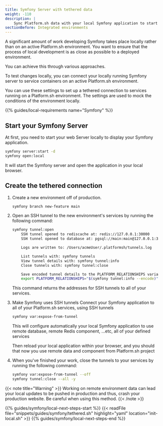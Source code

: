 ```yaml
---
title: Symfony Server with tethered data
weight: -110
description: |
    Sync Platform.sh data with your local Symfony application to start contributing.
sectionBefore: Integrated environments
---
```


A significant amount of work developing Symfony takes place locally rather than on an active Platform.sh environment.
You want to ensure that the process of local development is as close as possible to a deployed environment.

You can achieve this through various approaches.

To test changes locally, you can connect your locally running Symfony server
to service containers on an active Platform.sh environment.

You can use these settings to set up a tethered connection to services running on a Platform.sh environment.
The settings are used to mock the conditions of the environment locally.

{{% guides/local-requirements name="Symfony" %}}


## Start your Symfony Server
At first, you need to start your web Server locally to display your Symfony application.

```bash
symfony server:start -d
symfony open:local
```

It will start the Symfony server and open the application in your local browser.

## Create the tethered connection

1.  Create a new environment off of production.

    ```bash
    symfony branch new-feature main
    ```

2.  Open an SSH tunnel to the new environment's services by running the following command:

    ```bash
    symfony tunnel:open
        SSH tunnel opened to rediscache at: redis://127.0.0.1:30000
        SSH tunnel opened to database at: pgsql://main:main@127.0.0.1:30001/main

        Logs are written to: /Users/acmeUser/.platformsh/tunnels.log

        List tunnels with: symfony tunnels
        View tunnel details with: symfony tunnel:info
        Close tunnels with: symfony tunnel:close

        Save encoded tunnel details to the PLATFORM_RELATIONSHIPS variable using:
        export PLATFORM_RELATIONSHIPS="$(symfony tunnel:info --encode)"
    ```

    This command returns the addresses for SSH tunnels to all of your services.

3.  Make Symfony uses SSH tunnels
    Connect your Symfony application to all of your Platform.sh services, using SSH tunnels

    ```bash
    symfony var:expose-from-tunnel
    ```
    This will configure automatically your local Symfony application to use remote database, remote Redis component, ...etc, all of your defined services

    Then reload your local application within your browser, and you should that now you use remote data and component from Platform.sh project

4.  When you've finished your work, close the tunnels to your services by running the following command:

    ```bash
    symfony var:expose-from-tunnel --off
    symfony tunnel:close --all -y
    ```

{{< note title="Warning" >}}
Working on remote environment data can lead your local updates to be pushed in production and thus, crash your production website.
Be careful when using this method.
{{< /note >}}

{{% guides/symfony/local-next-steps-start %}}
    {{< readFile file="snippets/guides/symfony/tethered.sh" highlight="yaml" location="init-local.sh" >}}
{{% guides/symfony/local-next-steps-end %}}
